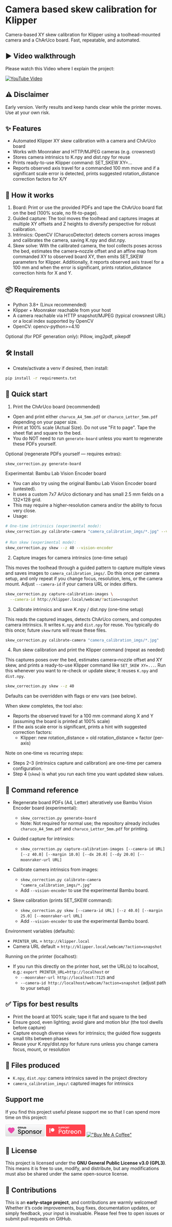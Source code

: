 # Camera based skew calibration for Klipper

Camera-based XY skew calibration for Klipper using a toolhead-mounted camera and a ChArUco board. Fast, repeatable, and automated.

## ▶️ Video walkthrough

Please watch this Video where I explain the project: 

[![YouTube Video](https://img.youtube.com/vi/WQilddTZJRA/0.jpg)](https://youtu.be/WQilddTZJRA)

## ⚠️ Disclaimer

Early version. Verify results and keep hands clear while the printer moves. Use at your own risk.

## ✨ Features

- Automated Klipper XY skew calibration with a camera and ChArUco board
- Works with Moonraker and HTTP/MJPEG cameras (e.g. crowsnest)
- Stores camera intrinsics to K.npy and dist.npy for reuse
- Prints ready-to-use Klipper command: SET_SKEW XY=...
- Reports observed axis travel for a commanded 100 mm move and if a significant scale error is detected, prints suggested rotation_distance correction factors for X/Y

## 🧠 How it works

1) Board: Print or use the provided PDFs and tape the ChArUco board flat on the bed (100% scale, no fit-to-page).
2) Guided capture: The tool moves the toolhead and captures images at multiple XY offsets and Z heights to diversify perspective for robust calibration.
3) Intrinsics: OpenCV (CharucoDetector) detects corners across images and calibrates the camera, saving K.npy and dist.npy.
4) Skew solve: With the calibrated camera, the tool collects poses across the bed, estimates the camera–nozzle offset and an affine map from commanded XY to observed board XY, then emits SET_SKEW parameters for Klipper.
  Additionally, it reports observed axis travel for a 100 mm and when the error is significant, prints rotation_distance correction hints for X and Y.

## 📦 Requirements

- Python 3.8+ (Linux recommended)
- Klipper + Moonraker reachable from your host
- A camera reachable via HTTP snapshot/MJPEG (typical crowsnest URL) or a local index supported by OpenCV
- OpenCV: opencv-python>=4.10

Optional (for PDF generation only): Pillow, img2pdf, pikepdf

## 🛠️ Install

- Create/activate a venv if desired, then install:
```bash
pip install -r requirements.txt
```

## 🚀 Quick start

1) Print the ChArUco board (recommended)

- Open and print either `charuco_A4_5mm.pdf` or `charuco_Letter_5mm.pdf` depending on your paper size.
- Print at 100% scale (Actual Size). Do not use "Fit to page". Tape the sheet flat and square to the bed.
- You do NOT need to run `generate-board` unless you want to regenerate these PDFs yourself.

Optional (regenerate PDFs yourself — requires extras):

```bash
skew_correction.py generate-board
```

Experimental: Bambu Lab Vision Encoder board

- You can also try using the original Bambu Lab Vision Encoder board (untested).
- It uses a custom 7x7 ArUco dictionary and has small 2.5 mm fields on a 132×128 grid.
- This may require a higher-resolution camera and/or the ability to focus very close.
- Usage:

```bash
# One-time intrinsics (experimental mode):
skew_correction.py calibrate-camera "camera_calibration_imgs/*.jpg" --vision-encoder

# Run skew (experimental mode):
skew_correction.py skew --z 40 --vision-encoder
```

2) Capture images for camera intrinsics (one-time setup)

This moves the toolhead through a guided pattern to capture multiple views and saves images to `camera_calibration_imgs/`. Do this once per camera setup, and only repeat if you change focus, resolution, lens, or the camera mount. Adjust `--camera-id` if your camera URL or index differs.

```bash
skew_correction.py capture-calibration-images \
  --camera-id http://klipper.local/webcam/?action=snapshot
```

3) Calibrate intrinsics and save K.npy / dist.npy (one-time setup)

This reads the captured images, detects ChArUco corners, and computes camera intrinsics. It writes `K.npy` and `dist.npy` for reuse. You typically do this once; future `skew` runs will reuse these files.

```bash
skew_correction.py calibrate-camera "camera_calibration_imgs/*.jpg"
```

4) Run skew calibration and print the Klipper command (repeat as needed)

This captures poses over the bed, estimates camera–nozzle offset and XY skew, and prints a ready-to-use Klipper command like `SET_SKEW XY=...`. Run this whenever you want to re-check or update skew; it reuses `K.npy` and `dist.npy`.

```bash
skew_correction.py skew --z 40
```

Defaults can be overridden with flags or env vars (see below).

When skew completes, the tool also:
- Reports the observed travel for a 100 mm command along X and Y (assuming the board is printed at 100% scale)
- If the axis scale error is significant, prints a hint with suggested correction factors:
  - Klipper: new rotation_distance = old rotation_distance × factor (per-axis)

Note on one-time vs recurring steps:
- Steps 2–3 (intrinsics capture and calibration) are one-time per camera configuration.
- Step 4 (`skew`) is what you run each time you want updated skew values.

## 🔧 Command reference

- Regenerate board PDFs (A4, Letter) alteratively use Bambu Vision Encoder board (experimental):
  - `skew_correction.py generate-board`
  - Note: Not required for normal use; the repository already includes `charuco_A4_5mm.pdf` and `charuco_Letter_5mm.pdf` for printing.

- Guided capture for intrinsics:
  - `skew_correction.py capture-calibration-images [--camera-id URL] [--z 40.0] [--margin 10.0] [--dx 20.0] [--dy 20.0] [--moonraker-url URL]`

- Calibrate camera intrinsics from images:
  - `skew_correction.py calibrate-camera "camera_calibration_imgs/*.jpg"`
  - Add `--vision-encoder` to use the experimental Bambu board.

- Skew calibration (prints SET_SKEW command):
  - `skew_correction.py skew [--camera-id URL] [--z 40.0] [--margin 25.0] [--moonraker-url URL]`
  - Add `--vision-encoder` to use the experimental Bambu board.

Environment variables (defaults):
- `PRINTER_URL` = `http://klipper.local`
- Camera URL default = `http://klipper.local/webcam/?action=snapshot`

Running on the printer (localhost):
- If you run this directly on the printer host, set the URL(s) to localhost, e.g.:
  `export PRINTER_URL=http://localhost`
  or
  - `--moonraker-url http://localhost:7125` and 
  - `--camera-id http://localhost/webcam/?action=snapshot` (adjust path to your setup)

## ✅ Tips for best results

- Print the board at 100% scale; tape it flat and square to the bed
- Ensure good, even lighting; avoid glare and motion blur (the tool dwells before capture)
- Capture enough diverse views for intrinsics; the guided flow suggests small tilts between phases
- Reuse your K.npy/dist.npy for future runs unless you change camera focus, mount, or resolution

## 📂 Files produced

- `K.npy`, `dist.npy`: camera intrinsics saved in the project directory
- `camera_calibration_imgs/`: captured images for intrinsics

## Support me

If you find this project useful please support me so that I can spend more time on this project:

  [!["Github Sponsor"](./res/github_sponsor.png)](https://github.com/sponsors/undingen)
  [![Patreon](./res//patreon.png)](https://www.patreon.com/bePatron?u=10741923)
  [!["Buy Me A Coffee"](https://www.buymeacoffee.com/assets/img/custom_images/orange_img.png)](https://www.buymeacoffee.com/hiernichterfunden)


## 📜 License

This project is licensed under the **GNU General Public License v3.0 (GPL3)**. This means it is free to use, modify, and distribute, but any modifications must also be shared under the same open-source license.

## 🤝 Contributions

This is an **early-stage project**, and contributions are warmly welcomed! Whether it’s code improvements, bug fixes, documentation updates, or simply feedback, your input is invaluable. Please feel free to open issues or submit pull requests on GitHub.


